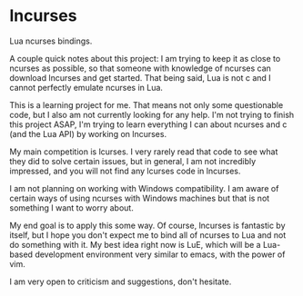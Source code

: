 # lncurses
Lua ncurses bindings.


A couple quick notes about this project: I am trying to keep it as close
to ncurses as possible, so that someone with knowledge of ncurses can
download lncurses and get started. That being said, Lua is not c and I
cannot perfectly emulate ncurses in Lua.


This is a learning project for me. That means not only some questionable
code, but I also am not currently looking for any help. I'm not trying to
finish this project ASAP, I'm trying to learn everything I can about
ncurses and c (and the Lua API) by working on lncurses.


My main competition is lcurses. I very rarely read that code to see what
they did to solve certain issues, but in general, I am not incredibly
impressed, and you will not find any lcurses code in lncurses.


I am not planning on working with Windows compatibility. I am aware of
certain ways of using ncurses with Windows machines but that is not
something I want to worry about.


My end goal is to apply this some way. Of course, lncurses is fantastic by
itself, but I hope you don't expect me to bind all of ncurses to Lua and
not do something with it. My best idea right now is LuE, which will be a
Lua-based development environment very similar to emacs, with the power of
vim.


I am very open to criticism and suggestions, don't hesitate.
